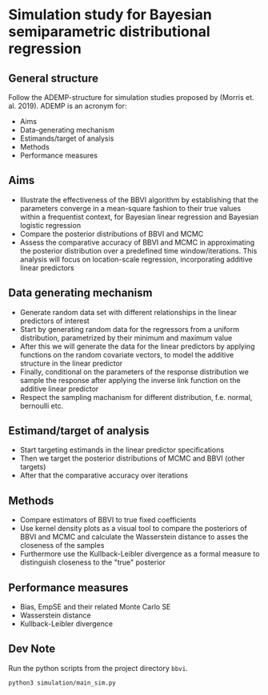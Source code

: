 # Simulation study for Bayesian semiparametric distributional regression

## General structure 

Follow the ADEMP-structure for simulation studies proposed by (Morris et. al. 2019).
ADEMP is an acronym for:

- Aims
- Data-generating mechanism
- Estimands/target of analysis
- Methods
- Performance measures 

## Aims

- Illustrate the effectiveness of the BBVI algorithm by establishing that the parameters converge in a mean-square fashion to their true values within a frequentist context, for Bayesian linear regression and Bayesian logistic regression
- Compare the posterior distributions of BBVI and MCMC
- Assess the comparative accuracy of BBVI and MCMC in approximating the posterior distribution over a predefined time window/iterations. This analysis will focus on location-scale regression, incorporating additive linear predictors

## Data generating mechanism 

- Generate random data set with different relationships in the linear predictors of interest
- Start by generating random data for the regressors from a uniform distribution, parametrized by their minimum and maximum value
- After this we will generate the data for the linear predictors by applying functions on the random covariate vectors, to model the additive structure in the linear predictor
- Finally, conditional on the parameters of the response distribution we sample the response after applying the inverse link function on the additive linear predictor
- Respect the sampling machanism for different distribution, f.e. normal, bernoulli etc.

## Estimand/target of analysis 

- Start targeting estimands in the linear predictor specifications
- Then we target the posterior distributions of MCMC and BBVI (other targets)
- After that the comparative accuracy over iterations

## Methods 

- Compare estimators of BBVI to true fixed coefficients
- Use kernel density plots as a visual tool to compare the posteriors of BBVI and MCMC and calculate the Wasserstein distance to asses the closeness of the samples
- Furthermore use the Kullback-Leibler divergence as a formal measure to distinguish closeness to the "true" posterior

## Performance measures

- Bias, EmpSE and their related Monte Carlo SE
- Wasserstein distance
- Kullback-Leibler divergence

## Dev Note 

Run the python scripts from the project directory `bbvi`.

```
python3 simulation/main_sim.py
```